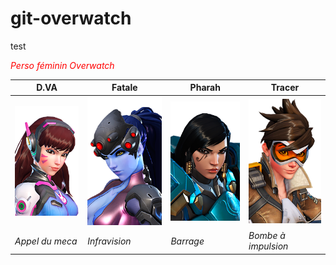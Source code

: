 # git-overwatch
test



<span style="color:red"> *Perso féminin Overwatch*</span>

D.VA | Fatale | Pharah | Tracer
---------------- | ---------------- | ---------------- | ---------------- 
![Github Logo](/DVA.png) | ![Github Logo](/Fatale.png) | ![Github Logo](/Pharah.png) | ![Github Logo](/Tracer.png)
*Appel du meca* | *Infravision* | *Barrage* | *Bombe à impulsion*
